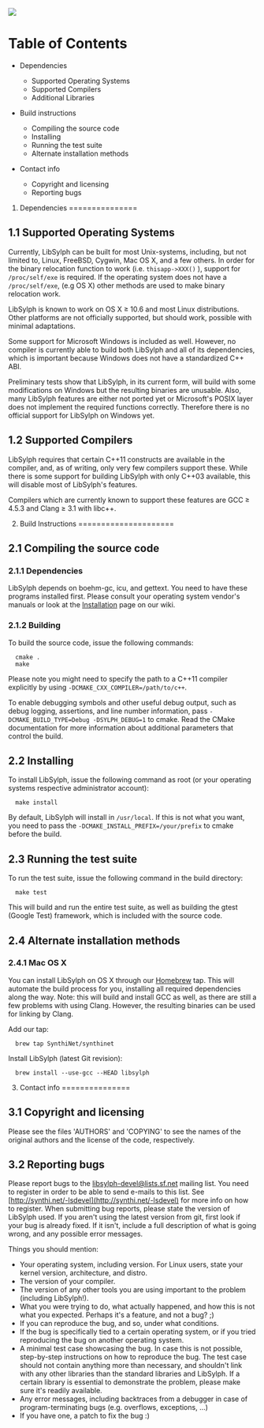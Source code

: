 <!------------------------------------------------------------------------------
                                                                                
  _=<|=;_. .                                                                  
 <vm#Xsii|====;;...             _,                        _,           ,,      
:i3##o1|iii||||+=;.   a/    _,. $#        .awa,           QE           Qk      
:i3Xn1i|ii||||+=:..   Qk    WQ( m#       _QB?9Qc          Wk           Qf      
 <iiii||i|+===-::.    Qk    -"  m#       jW`  "`          WE           Qf      
  :++++==- .   .      Qk    ..  m# _,    ]Ww.    ..    .. Wk  .. _,    Qf._,   
  . ..                Qk    jQ  mQmQQQc   ?QWgc  4Q/  <QF Wk .QmQQQm,  QmQQQc  
           .::__..    Qk    jQ  mW^  4Q,    "4QL  $Q. m@  Wk .Q@` -Qm  Q@  $Q  
 ....:::_=||iwoai|.   Qk    jQ  mE   =Q[  .   4Q. "WLjW'  WE .Qf   ]Q; Qf  jQ  
 .;=+|+||iiimWZoiI>   Qk    jQ  mm   ]Q[ Qh   jQ   ]QQF   Wk .QL   jQ  Qf  jQ  
 .:=+||||i|vXXSlii>.  Qmwaw jQ  mQgaam@  ]QgayQf    Q@    WE .QQwawQF  Qf  jQ  
 ..:===+||iiI1li|l=   Y?T?T )T  ???9V?    "9TT'    ]Q(    ?! .Qf?VT!   T(  )T  
  . ... -==+||||+=.                               _QP        .Qf              
             -=  .                                dW`        .Qf              
                                                 =V(         .V[              
                                                 
------------------------------------------------------------------------------->

![ ](http://synthi.net/libsylph-full-small.png)

Table of Contents
=================

- Dependencies
    - Supported Operating Systems
    - Supported Compilers
    - Additional Libraries
- Build instructions
    - Compiling the source code
    - Installing
    - Running the test suite
    - Alternate installation methods

- Contact info
    - Copyright and licensing
    - Reporting bugs

<!----------------------------------------------------------------------------->

1. Dependencies
===============

1.1 Supported Operating Systems
-------------------------------

  Currently, LibSylph can be built for most Unix-systems, including, but not
  limited to, Linux, FreeBSD, Cygwin, Mac OS X, and a few others.  In order for
  the binary relocation function to work (i.e.  `thisapp->XXX()` ), support for
  `/proc/self/exe` is required. If the operating system does not have a
  `/proc/self/exe`, (e.g OS X) other methods are used to make binary relocation
  work. 

  LibSylph is known to work on OS X &ge; 10.6 and most Linux distributions.
  Other platforms are not officially supported, but should work, possible with
  minimal adaptations.

  Some support for Microsoft Windows is included as well. However, no compiler
  is currently able to build both LibSylph and all of its dependencies, which is
  important because Windows does not have a standardized C++ ABI. 
  
  Preliminary tests show that LibSylph, in its current form, will build with
  some modifications on Windows but the resulting binaries are unusable. Also,
  many LibSylph features are either not ported yet or Microsoft's POSIX layer
  does not implement the required functions correctly. Therefore there is no
  official support for LibSylph on Windows yet.

1.2 Supported Compilers
-----------------------

  LibSylph requires that certain C++11 constructs are available in the compiler,
  and, as of writing, only very few compilers support these. While there is some
  support for building LibSylph with only C++03 available, this will disable
  most of LibSylph's features.

  Compilers which are currently known to support these features are GCC &ge;
  4.5.3 and Clang &ge; 3.1 with libc++.

2. Build Instructions
=====================

2.1 Compiling the source code
-----------------------------

### 2.1.1 Dependencies ###
             
  LibSylph depends on boehm-gc, icu, and gettext. You need to have these
  programs installed first. Please consult your operating system vendor's
  manuals or look at the 
  [Installation](http://libsylph.sourceforge.net/wiki/Installation) 
  page on our wiki.
            
### 2.1.2 Building ###
            
  To build the source code, issue the following commands:

      cmake .
      make

  Please note you might need to specify the path to a C++11 compiler
  explicitly by using `-DCMAKE_CXX_COMPILER=/path/to/c++`.

  To enable debugging symbols and other useful debug output, such
  as debug logging, assertions, and line number information,
  pass `-DCMAKE_BUILD_TYPE=Debug -DSYLPH_DEBUG=1` to cmake. Read
  the CMake documentation for more information about additional
  parameters that control the build.

2.2 Installing
--------------

  To install LibSylph, issue the following command as root (or your operating
  systems respective administrator account):

      make install
  
  By default, LibSylph will install in `/usr/local`. If this is not what you
  want, you need to pass the `-DCMAKE_INSTALL_PREFIX=/your/prefix` to cmake
  before the build.

2.3 Running the test suite
--------------------------
 
  To run the test suite, issue the following command in the build directory:

      make test

  This will build and run the entire test suite, as well as building the gtest
  (Google Test) framework, which is included with the source code.

2.4 Alternate installation methods
----------------------------------

### 2.4.1 Mac OS X ###
  You can install LibSylph on OS X through our 
  [Homebrew](http://mxcl.github.com/homebrew/)
  tap. This will automate the build process for you, installing all required
  dependencies along the way. Note: this will build and install GCC as well, as
  there are still a few problems with using Clang. However, the resulting
  binaries can be used for linking by Clang.

  Add our tap:
  
      brew tap SynthiNet/synthinet

  Install LibSylph (latest Git revision):

      brew install --use-gcc --HEAD libsylph


3. Contact info
===============

3.1 Copyright and licensing
---------------------------

  Please see the files 'AUTHORS' and 'COPYING' to see the names of the original
  authors and the license of the code, respectively.

3.2 Reporting bugs
------------------

  Please report bugs to the 
  [libsylph-devel@lists.sf.net](mailto:libsylph-devel@lists.sf.net) 
  mailing list. You need
  to register in order to be able to send e-mails to this list.  See
  [http://synthi.net/-lsdevel](http://synthi.net/-lsdevel) for more info on how
  to register. When submitting bug reports, please state the version of LibSylph
  used. If you aren't using the latest version from git, first look if your bug
  is already fixed. If it isn't, include a full description of what is going
  wrong, and any possible error messages.

  Things you should mention:
  
  * Your operating system, including version. For Linux users, state
    your kernel version, architecture, and distro.
  * The version of your compiler.
  * The version of any other tools you are using important to the
    problem (including LibSylph!).
  * What you were trying to do, what actually happened, and how this
    is not what you expected. Perhaps it's a feature, and not
    a bug? ;)
  * If you can reproduce the bug, and so, under what conditions.
  * If the bug is specifically tied to a certain operating system, or
    if you tried reproducing the bug on another operating system.
  * A minimal test case showcasing the bug. In case this is not
    possible, step-by-step instructions on how to reproduce the bug.
    The test case should not contain anything more than necessary,
    and shouldn't link with any other libraries than the standard
    libraries and LibSylph. If a certain library is essential to
    demonstrate the problem, please make sure it's readily available.
  * Any error messages, including backtraces from a debugger in case
    of program-terminating bugs (e.g. overflows, exceptions, ...)
  * If you have one, a patch to fix the bug :)

<!----------------------------------------------------------------------------->
